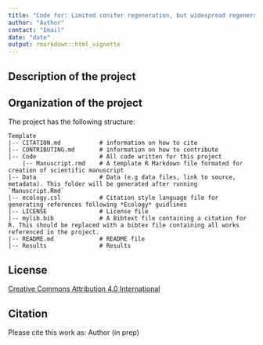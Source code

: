 ```yaml
---
title: "Code for: Limited conifer regeneration, but widespread regeneration of aspen seedlings following the Cameron Peak Fire, northwestern Colorado"
author: "Author"
contact: "Email"
date: "date"
output: rmarkdown::html_vignette
---
```


## Description of the project

## Organization of the project

The project has the following structure:

```
Template
|-- CITATION.md           # information on how to cite
|-- CONTRIBUTING.md       # information on how to contribute
|-- Code                  # All code written for this project
    |-- Manuscript.rmd    # A template R Markdown file formated for creation of scientific manuscript
|-- Data                  # Data (e.g data files, link to source, metadata). This folder will be generated after running `Manuscript.Rmd`
|-- ecology.csl           # Citation style language file for generating references following *Ecology* guidlines
|-- LICENSE               # License file
|-- mylib.bib             # A Bibtext file containing a citation for R. This should be replaced with a bibtex file containing all works referenced in the project.
|-- README.md             # README file
|-- Results               # Results    
```

## License
[Creative Commons Attribution 4.0 International](https://creativecommons.org/licenses/by/4.0/)

## Citation
Please cite this work as:
Author (in prep)
